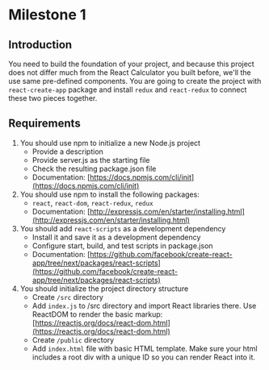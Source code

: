 # Milestone 1

## Introduction
You need to build the foundation of your project, and because this project does not differ much from the React Calculator you built before, we'll the use same pre-defined components. You are going to create the project with `react-create-app` package and install `redux` and `react-redux` to connect these two pieces together.

## Requirements

1. You should use npm to initialize a new Node.js project
    - Provide a description
    - Provide server.js as the starting file
    - Check the resulting package.json file
    - Documentation: [https://docs.npmjs.com/cli/init](https://docs.npmjs.com/cli/init)
2. You should use npm to install the following packages:
    - `react`, `react-dom`, `react-redux`, `redux`
    - Documentation: [http://expressjs.com/en/starter/installing.html](http://expressjs.com/en/starter/installing.html)
3. You should add `react-scripts` as a development dependency
    - Install it and save it as a development dependency
    - Configure start, build, and test scripts in package.json
    - Documentation: [https://github.com/facebook/create-react-app/tree/next/packages/react-scripts](https://github.com/facebook/create-react-app/tree/next/packages/react-scripts)
4. You should initialize the project directory structure
    - Create `/src` directory
    - Add `index.js` to /src directory and import React libraries there. Use ReactDOM to render the basic markup: [https://reactjs.org/docs/react-dom.html](https://reactjs.org/docs/react-dom.html)
    - Create `/public` directory
    - Add `index.html` file with basic HTML template. Make sure your html includes a root div with a unique ID so you can render React into it.
